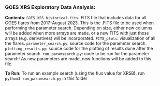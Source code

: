 ### GOES XRS Exploratory Data Analysis:

**Contents**:
`GOES_XRS_historical.fits`: FITS file that includes data for all GOES flares from 2017-August 2023. This is the .FITS file to be used when performing the parameter search. Depending on size, either new columns will be added when more arrays are made, or a new FITS with just those arrays (e.g. derivatives) will be incorporated.
`FITS_plots`: visualization of all the flares.
`parameter_search.py`: source code for the parameter search.
`plotting_results.py`: source code for the plotting of results done after the parameter search.
`run_paramsearch.py`: code to be run for the parameter search! As new parameters are made, new functions will be added to this file.

**To Run:**
To run an example search (using the flux value for XRSB), run `python3 run_paramsearch.py` in this folder
